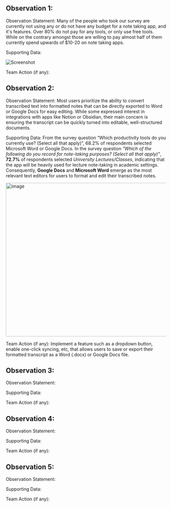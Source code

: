 ## Observation 1:

Observation Statement: Many of the people who took our survey are currently not using any or do not have any budget for a note taking app, and it's features. Over 80% do not pay for any tools, or only use free tools. While on the contrary amongst those are willing to pay almost half of them currently spend upwards of $10-20 on note taking apps. 

Supporting Data:

![Screenshot](https://drive.google.com/uc?export=view&id=1nmZl12kcOgqpyR3IKLZsVExIGFAnK2hv)

Team Action (if any): 



## Observation 2:

Observation Statement:
Most users prioritize the ability to convert transcribed text into formatted notes that can be directly exported to Word or Google Docs for easy editing. While some expressed interest in integrations with apps like Notion or Obsidian, their main concern is ensuring the transcript can be quickly turned into editable, well-structured documents.

Supporting Data:
From the survey question “Which productivity tools do you currently use? (Select all that apply)”, 68.2% of respondents selected Microsoft Word or Google Docs. In the survey question *“Which of the following do you record for note-taking purposes? (Select all that apply)”*, **72.7%** of respondents selected *University Lectures/Classes*, indicating that the app will be heavily used for lecture note-taking in academic settings. Consequently, **Google Docs** and **Microsoft Word** emerge as the most relevant text editors for users to format and edit their transcribed notes.

<img width="1105" height="481" alt="image" src="https://github.com/user-attachments/assets/bcef7897-2ca2-476a-90a8-67a0af199891" />



Team Action (if any):
Implement a feature such as a dropdown button, enable one-click syncing, etc, that allows users to save or export their formatted transcript as a Word (.docx) or Google Docs file.


## Observation 3:

Observation Statement:

Supporting Data:

Team Action (if any):




## Observation 4:

Observation Statement:

Supporting Data:

Team Action (if any):




## Observation 5:

Observation Statement:

Supporting Data:

Team Action (if any):
